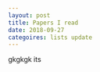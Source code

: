 ```yaml
---
layout: post
title: Papers I read
date: 2018-09-27
categoires: lists update
---
```


gkgkgk its 
<!-- # Contents
### Papers I read
* [Unsupervised Deep Embedding for Clustering Analysis, J. Xie, R. Girshick, A. Farhadi (University of Washington, Facebook AI Reaserch), 2016](https://github.com/yjucho1/articles/blob/master/DEC/readme.md)

* [Visualizing and Understanding Convolutional Networks, Matthew D. Zeiler, Rob Fergus, 2013](https://github.com/yjucho1/articles/blob/master/VisualizingCNN/README.md)
* [ChoiceNet: Robust Learning by Revealing Output Correlations, Sungjoon Choi, Sanghoon Hong, Sungbin Lim (Kakao Brain, 2018)](https://github.com/yjucho1/articles/blob/master/ChoiceNet/readme.md)
* [Generative Adversarial Nets, Ian J. Goodfellow et al., 2014](https://github.com/yjucho1/articles/blob/master/GAN/README.md)
* [Densely Connected Convolutional Networks, Gao Huang et al., 2018](https://github.com/yjucho1/articles/blob/master/DenseNet/Readme.md)
* [Deep Clustering for Unsupervised Learning of Visual Features, Mathilde Caron et al. Facebook AI Research, 2018](https://github.com/yjucho1/articles/blob/master/DeepCluster/readme.md)
* [Unsupervised Anomaly Detection via Variational Auto-Encoder for Seasonal KPIs in Web Applications, Haowen Xu et al., 2018](https://github.com/yjucho1/articles/blob/master/anomaly%20detection%20with%20VAE/readme.md)
* [Batch Normalization: Accelerating Deep Network Training by Reducing Internal Covariate Shift, Sergey Ioffe, Christian Szegedy  Google Inc., 2015](https://github.com/yjucho1/articles/blob/master/batch%20normalization/readme.md)

### Materials I studied
* [From GAN to WGAN](https://github.com/yjucho1/articles/blob/master/fromGANtoWGAN/readme.md)

* [Generative Adversarial Nets](https://github.com/yjucho1/articles/blob/master/GAN2/README.md)
* [Variational Auto-Encoder](https://github.com/yjucho1/articles/blob/master/VAE/README.md)
* [AutoML package - Auto Keras 이용 후기](https://github.com/yjucho1/articles/blob/master/auto-keras/readme.md) -->

